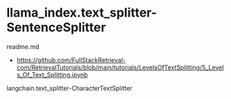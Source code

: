 # llama_index.text_splitter-SentenceSplitter

readme.md

*   https://github.com/FullStackRetrieval-com/RetrievalTutorials/blob/main/tutorials/LevelsOfTextSplitting/5_Levels_Of_Text_Splitting.ipynb

langchain.text_splitter-CharacterTextSplitter
